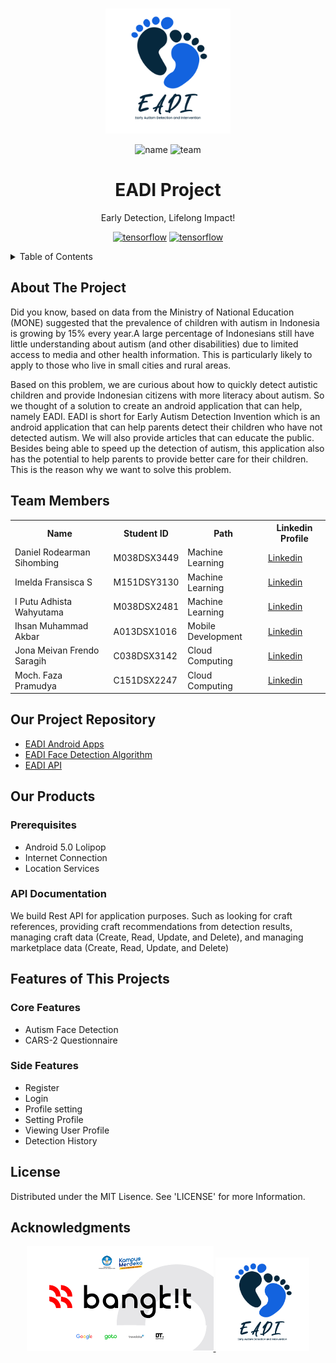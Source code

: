 
<a name="readme-top"></a>


<!-- PROJECT LOGO -->
<br />
<div align="center">
  <a href="https://github.com/armans28/EADI-Project">
    <img src="Assets/Logo EADI-01.png" alt="Logo" width="200" height="200">
  </a>
  
![name](https://img.shields.io/badge/EADI-Project-blue)
![team](https://img.shields.io/badge/Team-C23--PS165-blue)
  
  <h1 align="center">EADI Project</h1>

  <p align="center">
    Early Detection, Lifelong Impact!
    <br />
  </p>
  
 [![tensorflow](https://img.shields.io/badge/TensorFlow-FF6F00.svg?style=for-the-badge&logo=TensorFlow&logoColor=white)](https://github.com/armans28/EADI-Project/tree/main/Machine%20Learning%20Checklist)
 [![tensorflow](https://img.shields.io/badge/Kotlin-7F52FF.svg?style=for-the-badge&logo=Kotlin&logoColor=white)](https://github.com/ichanno/EADI/tree/simplified)
 
</div>



<!-- TABLE OF CONTENTS -->
<details>
  <summary>Table of Contents</summary>
  <ol>
    <li>
      <a href="#about-the-project">About The Project</a>
    </li>
    <li><a href="#team-members">Team Members</a></li>
    <li><a href="#our-project-repository">Our Project Repository</a></li>
    <li>
      <a href="#our-products">Our Products</a>
      <ul>
        <li><a href="#prerequisites">Prerequisites</a></li>
        <li><a href="#api-documentation">API Documentations</a></li>
      </ul>
    </li>
    <li><a href="#features-of-this-projects">Features of This Projects</a></li>
    <li><a href="#license">License</a></li>
    <li><a href="#acknowledgments">Acknowledgments</a></li>
  </ol>
</details>



<!-- ABOUT THE PROJECT -->
## About The Project


Did you know, based on data from the Ministry of National Education (MONE) suggested that the prevalence of children with autism in Indonesia is growing by 15% every year.A large percentage of Indonesians still have little understanding about autism (and other disabilities) due to limited access to media and other health information. This is particularly likely to apply to those who live in small cities and rural areas. 

Based on this problem, we are curious about how to quickly detect autistic children and provide Indonesian citizens with more literacy about autism. So we thought of a solution to create an android application that can help, namely EADI. EADI is short for Early Autism Detection Invention which is an android application that can help parents detect their children who have not detected autism. We will also provide articles that can educate the public. Besides being able to speed up the detection of autism, this application also has the potential to help parents to provide better care for their children. This is the reason why we want to solve this problem.


<!-- TEAM MEMBERS-->
## Team Members

<table>
  <tr>
    <th>Name</th>
    <th>Student ID</th>
    <th>Path</th>
    <th>Linkedin Profile</th>
  </tr>
  <tr>
    <td>Daniel Rodearman Sihombing</td>
    <td>M038DSX3449</td>
    <td>Machine Learning</td>
    <td><a href="https://www.linkedin.com/in/danielrsihombing">Linkedin</a></td>
  </tr>
  <tr>
    <td>Imelda Fransisca S</td>
    <td>M151DSY3130</td>
    <td>Machine Learning</td>
    <td><a href="https://www.linkedin.com/in/imeldafransisca ">Linkedin</a></td>
  </tr>
  <tr>
    <td>I Putu Adhista Wahyutama</td>
    <td>M038DSX2481</td>
    <td>Machine Learning</td>
    <td><a href="https://www.linkedin.com/in/adhistawahyutama">Linkedin</a></td>
  </tr>
  <tr>
    <td>Ihsan Muhammad Akbar</td>
    <td>A013DSX1016</td>
    <td>Mobile Development</td>
    <td><a href="https://www.linkedin.com/in/ihsanma/">Linkedin</a></td>
  </tr>
  <tr>
    <td>Jona Meivan Frendo Saragih</td>
    <td>C038DSX3142</td>
    <td>Cloud Computing</td>
    <td><a href="https://www.linkedin.com/in/jonameivan/">Linkedin</a></td>
  </tr>
  <tr>
    <td>Moch. Faza Pramudya</td>
    <td>C151DSX2247</td>
    <td>Cloud Computing</td>
    <td><a href="https://www.linkedin.com/in/m-faza-pramudya-aba7921ba">Linkedin</a></td>
  </tr>
</table>

<!-- OUR PROJECTS REPOSITORY-->
## Our Project Repository
- [EADI Android Apps](https://github.com/ichanno/EADI/tree/simplified)
- [EADI Face Detection Algorithm](https://github.com/armans28/EADI-Project/tree/main/Machine%20Learning%20Checklist)
- [EADI API](https://github.com/armans28/EADI-Project/tree/main/Cloud%20Computing)

<!-- OUR PRODUCTS-->

## Our Products

### Prerequisites
- Android 5.0 Lolipop
- Internet Connection
- Location Services

### API Documentation
We build Rest API for application purposes. Such as looking for craft references, providing craft recommendations from detection results, managing craft data (Create, Read, Update, and Delete), and managing marketplace data (Create, Read, Update, and Delete)

<!-- FEATURES OF THIS PROJECTS-->

## Features of This Projects
### Core Features
  - Autism Face Detection
  - CARS-2 Questionnaire 
### Side Features
  - Register
  - Login
  - Profile setting
  - Setting Profile
  - Viewing User Profile
  - Detection History
  
<!-- LICENSE -->
## License
Distributed under the MIT Lisence. See 'LICENSE' for more Information.

<!-- ACKNOWLEDGMENTS -->
## Acknowledgments
<!-- LOGO BANGKIT AND EADI-->
<div align="center">
  <a href="https://github.com/armans28/EADI-Project">
    <img src="Assets/BANGKIT LOGO.png" alt="Logo" width="299" height="168">
  </a>
  <a href="https://github.com/armans28/EADI-Project">
    <img src="Assets/Logo EADI-01.png" alt="Logo" width="150" height="150">
  </a>




